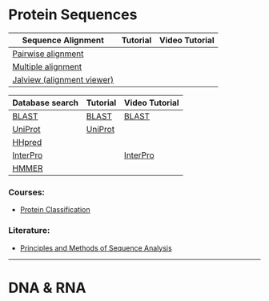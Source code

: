 # Protein Sequences

|Sequence Alignment                                          | Tutorial | Video Tutorial |
|------------------------------------------------------------|----------|----------------|
|[Pairwise alignment](https://www.ebi.ac.uk/Tools/psa/)      |          ||
|[Multiple alignment](https://www.ebi.ac.uk/Tools/msa/)      |||
|[Jalview (alignment viewer)](https://www.jalview.org/)       |||



|Database search                                            | Tutorial | Video Tutorial |
|-----------------------------------------------------------|-----------|---------------|
|[BLAST](https://blast.ncbi.nlm.nih.gov/Blast.cgi)          | [BLAST](https://ftp.ncbi.nlm.nih.gov/pub/factsheets/HowTo_BLASTGuide.pdf) | [BLAST](https://www.youtube.com/playlist?list=PL7dF9e2qSW0azL2xOKAtxDW7QI8UU4XZ6)|
| [UniProt](https://www.uniprot.org/)  | [UniProt](https://www.ebi.ac.uk/training/online/courses/uniprot-exploring-protein-sequence-and-functional-info/what-is-uniprot/)
| [HHpred](https://toolkit.tuebingen.mpg.de/tools/hhpred)  |
|[InterPro](http://www.ebi.ac.uk/interpro/search/sequence/) | | [InterPro](https://embl-ebi.cloud.panopto.eu/Panopto/Pages/Viewer.aspx?pid=2ec8bb50-387a-4405-bdb3-ab5f00b2e6b1&id=79c0dc1b-07d2-4130-b31e-ac4c00fa5121&advance=true)|                                                            
|  [HMMER](https://www.ebi.ac.uk/Tools/hmmer/)             |

### Courses:
- [Protein Classification](https://www.ebi.ac.uk/training/online/courses/protein-classification-intro-ebi-resources/)

### Literature:
- [Principles and Methods of Sequence Analysis](https://www.ncbi.nlm.nih.gov/books/NBK20261/)

---

# DNA & RNA
